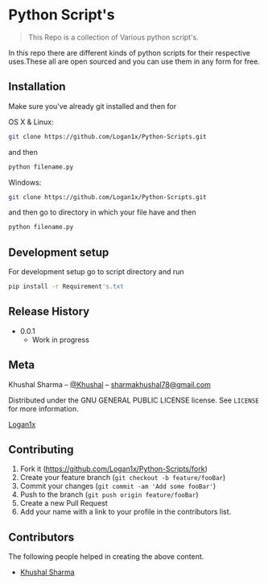 # Python Script's
> This Repo is a collection of Various python script's.

In this repo there are different kinds of python scripts for their respective uses.These all are open sourced and you can use them in any form for free.


## Installation

Make sure you've already git installed and then for

OS X & Linux:

```sh
git clone https://github.com/Logan1x/Python-Scripts.git
```
and then
```sh
python filename.py
```

Windows:

```sh
git clone https://github.com/Logan1x/Python-Scripts.git
```
and then go to directory in which your file have and then 
```sh
python filename.py
```

## Development setup

For development setup go to script directory and run

```sh
pip install -r Requirement's.txt
```

## Release History

* 0.0.1
    * Work in progress

## Meta

Khushal Sharma – [@Khushal](https://twitter.com/herkuch) – sharmakhushal78@gmail.com

Distributed under the GNU GENERAL PUBLIC LICENSE license. See ``LICENSE`` for more information.

[Logan1x](https://github.com/Logan1x/)

## Contributing

1. Fork it (<https://github.com/Logan1x/Python-Scripts/fork>)
2. Create your feature branch (`git checkout -b feature/fooBar`)
3. Commit your changes (`git commit -am 'Add some fooBar'`)
4. Push to the branch (`git push origin feature/fooBar`)
5. Create a new Pull Request
6. Add your name with a link to your profile in the contributors list.

## Contributors

The following people helped in creating the above content.

* <a href="https://github.com/Logan1x" target="_blank">Khushal Sharma</a>
